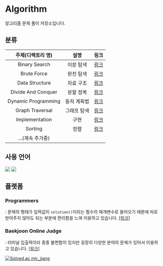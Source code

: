 # Algorithm

알고리즘 문제 풀이 저장소입니다.

## 분류

|  주제(디렉토리 명)  |    설명     |                                   링크                                   |
| :-----------------: | :---------: | :----------------------------------------------------------------------: |
|    Binary Search    |  이분 탐색  |    [링크](https://github.com/LeeMir/Algorithm/tree/main/BinarySearch)    |
|     Brute Force     |  완전 탐색  |     [링크](https://github.com/LeeMir/Algorithm/tree/main/BruteForce)     |
|   Data Structure    |  자료 구조  |   [링크](https://github.com/LeeMir/Algorithm/tree/main/DataStructure)    |
| Divide And Conquer  |  분할 정복  |  [링크](https://github.com/LeeMir/Algorithm/tree/main/DevideAndConquer)  |
| Dynamic Programming | 동적 계획법 | [링크](https://github.com/LeeMir/Algorithm/tree/main/DynamicProgramming) |
|   Graph Traversal   | 그래프 탐색 |   [링크](https://github.com/LeeMir/Algorithm/tree/main/GraphTraversal)   |
|   Implementation    |    구현     |   [링크](https://github.com/LeeMir/Algorithm/tree/main/Implementation)   |
|       Sorting       |    정렬     |      [링크](https://github.com/LeeMir/Algorithm/tree/main/Sorting)       |
|  ...(계속 추가중)   |

## 사용 언어

<div>
  <img src="https://img.shields.io/badge/JavaScript-F7DF1E?style=flat-square&logo=javascript&logoColor=white"/>
  <img src="https://img.shields.io/badge/C++-00599C?style=flat-square&logo=cplusplus&logoColor=white"/>
</div>

## 플랫폼

### Programmers

: 문제의 형태가 입력값이 `solution()`이라는 함수의 매개변수로 들어오기 때문에 따로 받아주지 않아도 되는 부분에 편리함을 느껴 이용하고 있습니다. [[링크]](https://programmers.co.kr/)

### Baekjoon Online Judge

: 터미널 입출력이라 종종 불편함이 있지만 굉장히 다양한 분야의 문제가 있어서 이용하고 있습니다. [[링크]](https://www.acmicpc.net/)

[![Solved.ac mir_jjang](http://mazassumnida.wtf/api/v2/generate_badge?boj=mir_jjang)](https://solved.ac/mir_jjang)
